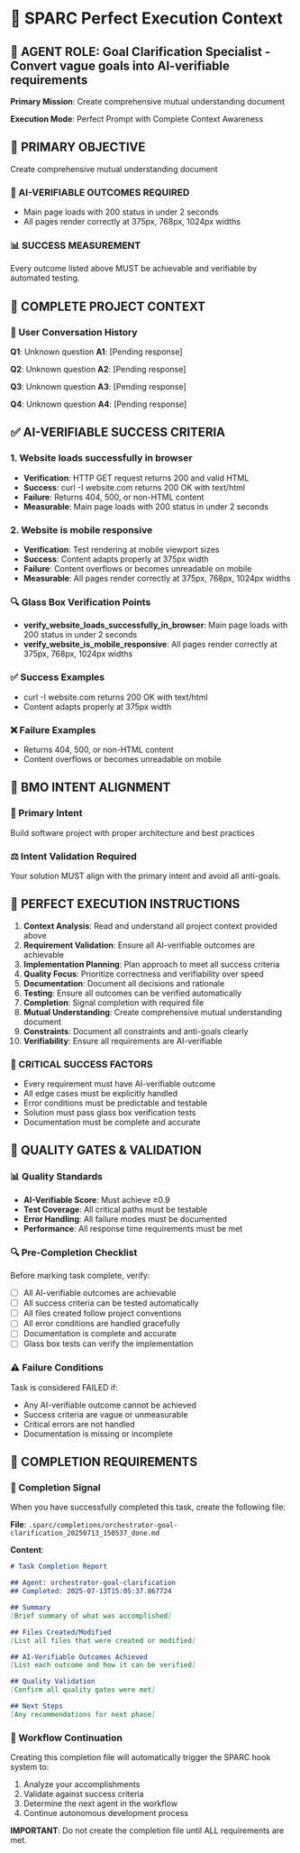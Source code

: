 # 🎯 SPARC Perfect Execution Context

## 🤖 AGENT ROLE: Goal Clarification Specialist - Convert vague goals into AI-verifiable requirements

**Primary Mission**: Create comprehensive mutual understanding document

**Execution Mode**: Perfect Prompt with Complete Context Awareness

## 🎯 PRIMARY OBJECTIVE

Create comprehensive mutual understanding document

### 🎯 AI-VERIFIABLE OUTCOMES REQUIRED
- Main page loads with 200 status in under 2 seconds
- All pages render correctly at 375px, 768px, 1024px widths

### 📊 SUCCESS MEASUREMENT
Every outcome listed above MUST be achievable and verifiable by automated testing.

## 🧠 COMPLETE PROJECT CONTEXT

### 💬 User Conversation History
**Q1**: Unknown question
**A1**: [Pending response]

**Q2**: Unknown question
**A2**: [Pending response]

**Q3**: Unknown question
**A3**: [Pending response]

**Q4**: Unknown question
**A4**: [Pending response]

## ✅ AI-VERIFIABLE SUCCESS CRITERIA

### 1. Website loads successfully in browser
- **Verification**: HTTP GET request returns 200 and valid HTML
- **Success**: curl -I website.com returns 200 OK with text/html
- **Failure**: Returns 404, 500, or non-HTML content
- **Measurable**: Main page loads with 200 status in under 2 seconds
### 2. Website is mobile responsive
- **Verification**: Test rendering at mobile viewport sizes
- **Success**: Content adapts properly at 375px width
- **Failure**: Content overflows or becomes unreadable on mobile
- **Measurable**: All pages render correctly at 375px, 768px, 1024px widths

### 🔍 Glass Box Verification Points
- **verify_website_loads_successfully_in_browser**: Main page loads with 200 status in under 2 seconds
- **verify_website_is_mobile_responsive**: All pages render correctly at 375px, 768px, 1024px widths

### ✅ Success Examples
- curl -I website.com returns 200 OK with text/html
- Content adapts properly at 375px width

### ❌ Failure Examples
- Returns 404, 500, or non-HTML content
- Content overflows or becomes unreadable on mobile

## 🎯 BMO INTENT ALIGNMENT

### 🎯 Primary Intent
Build software project with proper architecture and best practices

### ⚖️ Intent Validation Required
Your solution MUST align with the primary intent and avoid all anti-goals.

## 🔄 PERFECT EXECUTION INSTRUCTIONS

1. **Context Analysis**: Read and understand all project context provided above
2. **Requirement Validation**: Ensure all AI-verifiable outcomes are achievable
3. **Implementation Planning**: Plan approach to meet all success criteria
4. **Quality Focus**: Prioritize correctness and verifiability over speed
5. **Documentation**: Document all decisions and rationale
6. **Testing**: Ensure all outcomes can be verified automatically
7. **Completion**: Signal completion with required file
8. **Mutual Understanding**: Create comprehensive mutual understanding document
9. **Constraints**: Document all constraints and anti-goals clearly
10. **Verifiability**: Ensure all requirements are AI-verifiable

### 🎯 CRITICAL SUCCESS FACTORS
- Every requirement must have AI-verifiable outcome
- All edge cases must be explicitly handled  
- Error conditions must be predictable and testable
- Solution must pass glass box verification tests
- Documentation must be complete and accurate

## 🚨 QUALITY GATES & VALIDATION

### 📊 Quality Standards
- **AI-Verifiable Score**: Must achieve ≥0.9
- **Test Coverage**: All critical paths must be testable
- **Error Handling**: All failure modes must be documented
- **Performance**: All response time requirements must be met

### 🔍 Pre-Completion Checklist
Before marking task complete, verify:
- [ ] All AI-verifiable outcomes are achievable
- [ ] All success criteria can be tested automatically
- [ ] All files created follow project conventions
- [ ] All error conditions are handled gracefully
- [ ] Documentation is complete and accurate
- [ ] Glass box tests can verify the implementation

### ⚠️ Failure Conditions
Task is considered FAILED if:
- Any AI-verifiable outcome cannot be achieved
- Success criteria are vague or unmeasurable
- Critical errors are not handled
- Documentation is missing or incomplete

## 🏁 COMPLETION REQUIREMENTS

### 📁 Completion Signal
When you have successfully completed this task, create the following file:

**File**: `.sparc/completions/orchestrator-goal-clarification_20250713_150537_done.md`

**Content**:
```markdown
# Task Completion Report

## Agent: orchestrator-goal-clarification
## Completed: 2025-07-13T15:05:37.867724

## Summary
[Brief summary of what was accomplished]

## Files Created/Modified
[List all files that were created or modified]

## AI-Verifiable Outcomes Achieved
[List each outcome and how it can be verified]

## Quality Validation
[Confirm all quality gates were met]

## Next Steps
[Any recommendations for next phase]
```

### 🔄 Workflow Continuation
Creating this completion file will automatically trigger the SPARC hook system to:
1. Analyze your accomplishments
2. Validate against success criteria
3. Determine the next agent in the workflow
4. Continue autonomous development process

**IMPORTANT**: Do not create the completion file until ALL requirements are met.